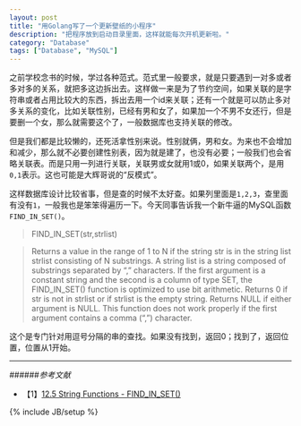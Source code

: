 ```yaml
---
layout: post
title: "用Golang写了一个更新壁纸的小程序"
description: "把程序放到启动目录里面，这样就能每次开机更新啦。"
category: "Database"
tags: ["Database", "MySQL"]
---
```


之前学校念书的时候，学过各种范式。范式里一般要求，就是只要遇到一对多或者多对多的关系，就把多这边拆出去。这样做一来是为了节约空间，如果关联的是字符串或者占用比较大的东西，拆出去用一个id来关联；还有一个就是可以防止多对多关系的变化，比如关联性别，已经有男和女了，如果加一个不男不女还行，但是要删一个女，那么就需要这个了，一般数据库也支持关联的修改。

但是我们都是比较懒的，还死活拿性别来说。性别就俩，男和女。为来也不会增加和减少，那么就不必要创建性别表，因为就是建了，也没有必要；一般我们也会省略关联表。而是只用一列进行关联，关联男或女就用1或0，如果关联两个，是用`0,1`表示。这也可能是大辉哥说的“反模式”。

这样数据库设计比较省事，但是查的时候不太好查。如果列里面是`1,2,3`，查里面有没有`1`，一般我也是笨笨得遍历一下。今天同事告诉我一个新牛逼的MySQL函数`FIND_IN_SET()`。

> FIND_IN_SET(str,strlist)

> Returns a value in the range of 1 to N if the string str is in the string list strlist consisting of N substrings. A string list is a string composed of substrings separated by “,” characters. If the first argument is a constant string and the second is a column of type SET, the FIND_IN_SET() function is optimized to use bit arithmetic. Returns 0 if str is not in strlist or if strlist is the empty string. Returns NULL if either argument is NULL. This function does not work properly if the first argument contains a comma (“,”) character.

这个是专门针对用逗号分隔的串的查找。如果没有找到，返回0；找到了，返回位置，位置从1开始。

---

######*参考文献*
+ 【1】[12.5 String Functions - FIND_IN_SET()](http://dev.mysql.com/doc/refman/5.0/en/string-functions.html#function_find-in-set)

{% include JB/setup %}
